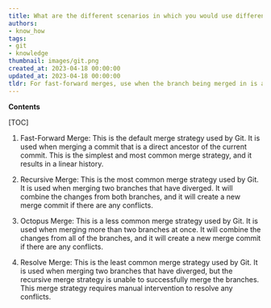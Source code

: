 ```yaml
---
title: What are the different scenarios in which you would use different git merge strategies?
authors:
- know_how
tags:
- git
- knowledge
thumbnail: images/git.png
created_at: 2023-04-18 00:00:00
updated_at: 2023-04-18 00:00:00
tldr: For fast-forward merges, use when the branch being merged in is ahead of the current branch; for recursive merges, use when the two branches have diverged; for squash merges, use when combining multiple commits into one; and for rebase merges, use when wanting to keep a linear history.
---
```


**Contents**

[TOC]

1. Fast-Forward Merge: 
This is the default merge strategy used by Git. It is used when merging a commit that is a direct ancestor of the current commit. This is the simplest and most common merge strategy, and it results in a linear history.

2. Recursive Merge: 
This is the most common merge strategy used by Git. It is used when merging two branches that have diverged. It will combine the changes from both branches, and it will create a new merge commit if there are any conflicts.

3. Octopus Merge: 
This is a less common merge strategy used by Git. It is used when merging more than two branches at once. It will combine the changes from all of the branches, and it will create a new merge commit if there are any conflicts.

4. Resolve Merge: 
This is the least common merge strategy used by Git. It is used when merging two branches that have diverged, but the recursive merge strategy is unable to successfully merge the branches. This merge strategy requires manual intervention to resolve any conflicts.

